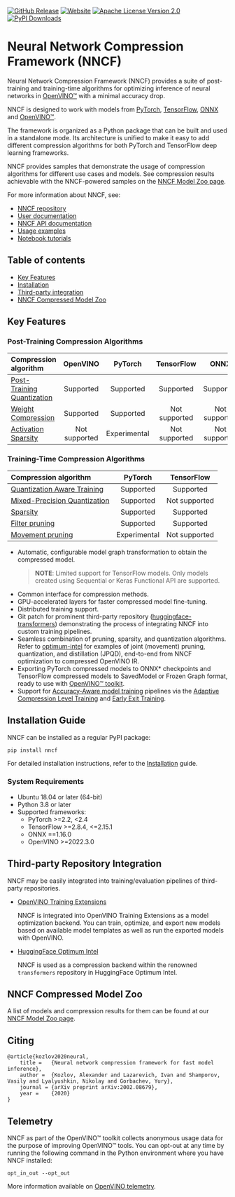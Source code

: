 [![GitHub Release](https://img.shields.io/github/v/release/openvinotoolkit/nncf?color=green)](https://github.com/openvinotoolkit/nncf/releases)
[![Website](https://img.shields.io/website?up_color=blue&up_message=docs&url=https%3A%2F%2Fdocs.openvino.ai%2Flatest%2Fopenvino_docs_model_optimization_guide.html)](https://docs.openvino.ai/nncf)
[![Apache License Version 2.0](https://img.shields.io/badge/license-Apache_2.0-green.svg)](https://github.com/openvinotoolkit/nncf?tab=Apache-2.0-1-ov-file#readme)
[![PyPI Downloads](https://static.pepy.tech/badge/nncf)](https://pypi.org/project/nncf/)

# Neural Network Compression Framework (NNCF)

Neural Network Compression Framework (NNCF) provides a suite of post-training
and training-time algorithms for optimizing inference of neural networks in
[OpenVINO&trade;](https://docs.openvino.ai) with a minimal accuracy drop.

NNCF is designed to work with models from [PyTorch](https://pytorch.org/),
[TensorFlow](https://www.tensorflow.org/), [ONNX](https://onnx.ai/) and
[OpenVINO&trade;](https://docs.openvino.ai).

The framework is organized as a Python package that can be built and used
in a standalone mode. Its architecture is unified to make it easy to
add different compression algorithms for both PyTorch and TensorFlow deep
learning frameworks.

NNCF provides samples that demonstrate the usage of compression algorithms
for different use cases and models. See compression results achievable
with the NNCF-powered samples on the
[NNCF Model Zoo page](https://github.com/openvinotoolkit/nncf/blob/develop/docs/ModelZoo.md).

For more information about NNCF, see:

- [NNCF repository](https://github.com/openvinotoolkit/nncf)
- [User documentation](https://docs.openvino.ai/nncf)
- [NNCF API documentation](https://openvinotoolkit.github.io/nncf/autoapi/nncf/)
- [Usage examples](https://github.com/openvinotoolkit/nncf/tree/develop/docs/usage)
- [Notebook tutorials](https://github.com/openvinotoolkit/openvino_notebooks/blob/latest/notebooks/README.md#model-training)

## Table of contents

- [Key Features](#key-features)
- [Installation](#installation-guide)
- [Third-party integration](#third-party-repository-integration)
- [NNCF Compressed Model Zoo](#nncf-compressed-model-zoo)

## Key Features<a id="key-features"></a>

### Post-Training Compression Algorithms

| Compression algorithm                                                                                                                                       | OpenVINO  | PyTorch   | TensorFlow    | ONNX          |
| :---------------------------------------------------------------------------------------------------------------------------------------------------------- | :-------: | :-------: | :-----------: | :-----------: |
| [Post-Training Quantization](https://github.com/openvinotoolkit/nncf/blob/develop/docs/usage/post_training_compression/post_training_quantization/Usage.md) | Supported | Supported | Supported     | Supported     |
| [Weight Compression](https://github.com/openvinotoolkit/nncf/blob/develop/docs/usage/post_training_compression/weights_compression/Usage.md)                | Supported | Supported | Not supported | Not supported |
| [Activation Sparsity](https://github.com/openvinotoolkit/nncf/blob/develop/nncf/experimental/torch/sparsify_activations/ActivationSparsity.md)              | Not supported | Experimental |Not supported| Not supported |

### Training-Time Compression Algorithms

| Compression algorithm                                                                                                                                                                         | PyTorch      | TensorFlow    |
| :-------------------------------------------------------------------------------------------------------------------------------------------------------------------------------------------- | :----------: | :-----------: |
| [Quantization Aware Training](https://github.com/openvinotoolkit/nncf/blob/develop/docs/usage/training_time_compression/quantization_aware_training/Usage.md)                                 | Supported    | Supported     |
| [Mixed-Precision Quantization](https://github.com/openvinotoolkit/nncf/blob/develop/docs/usage/training_time_compression/other_algorithms/LegacyQuantization.md#mixed-precision-quantization) | Supported    | Not supported |
| [Sparsity](https://github.com/openvinotoolkit/nncf/blob/develop/docs/usage/training_time_compression/other_algorithms/Sparsity.md)                                                            | Supported    | Supported     |
| [Filter pruning](https://github.com/openvinotoolkit/nncf/blob/develop/docs/usage/training_time_compression/other_algorithms/Pruning.md)                                                       | Supported    | Supported     |
| [Movement pruning](https://github.com/openvinotoolkit/nncf/blob/develop/nncf/experimental/torch/sparsity/movement/MovementSparsity.md)                                                        | Experimental | Not supported |

- Automatic, configurable model graph transformation to obtain the compressed
  model.
  > **NOTE**: Limited support for TensorFlow models. Only models created using
    Sequential or Keras Functional API are supported.
- Common interface for compression methods.
- GPU-accelerated layers for faster compressed model fine-tuning.
- Distributed training support.
- Git patch for prominent third-party repository
  ([huggingface-transformers](https://github.com/huggingface/transformers))
  demonstrating the process of integrating NNCF into custom training pipelines.
- Seamless combination of pruning, sparsity, and quantization algorithms. Refer
  to [optimum-intel](https://github.com/huggingface/optimum-intel/tree/main/examples/openvino)
  for examples of joint (movement) pruning, quantization, and distillation
  (JPQD), end-to-end from NNCF optimization to compressed OpenVINO IR.
- Exporting PyTorch compressed models to ONNX\* checkpoints and TensorFlow
  compressed models to SavedModel or Frozen Graph format, ready to use with
  [OpenVINO&trade; toolkit](https://docs.openvino.ai).
- Support for [Accuracy-Aware model training](https://github.com/openvinotoolkit/nncf/blob/develop/docs/usage/training_time_compression/other_algorithms/Usage.md#accuracy-aware-model-training)
  pipelines via the [Adaptive Compression Level Training](https://github.com/openvinotoolkit/nncf/blob/develop/docs/accuracy_aware_model_training/AdaptiveCompressionLevelTraining.md)
  and [Early Exit Training](https://github.com/openvinotoolkit/nncf/blob/develop/docs/accuracy_aware_model_training/EarlyExitTraining.md).

## Installation Guide<a id="installation-guide"></a>

NNCF can be installed as a regular PyPI package:

```bash
pip install nncf
```

For detailed installation instructions, refer to the
[Installation](https://github.com/openvinotoolkit/nncf/blob/develop/docs/Installation.md) guide.

### System Requirements

- Ubuntu 18.04 or later (64-bit)
- Python 3.8 or later
- Supported frameworks:
  - PyTorch >=2.2, <2.4
  - TensorFlow >=2.8.4, <=2.15.1
  - ONNX ==1.16.0
  - OpenVINO >=2022.3.0

## Third-party Repository Integration<a id="third-party-repository-integration"></a>

NNCF may be easily integrated into training/evaluation pipelines of third-party
repositories.

- [OpenVINO Training Extensions](https://github.com/openvinotoolkit/training_extensions)

  NNCF is integrated into OpenVINO Training Extensions as a model optimization
  backend. You can train, optimize, and export new models based on available
  model templates as well as run the exported models with OpenVINO.

- [HuggingFace Optimum Intel](https://huggingface.co/docs/optimum/intel/optimization_ov)

  NNCF is used as a compression backend within the renowned `transformers`
  repository in HuggingFace Optimum Intel.

## NNCF Compressed Model Zoo<a id="nncf-compressed-model-zoo"></a>

A list of models and compression results for them can be found at our
[NNCF Model Zoo page](https://github.com/openvinotoolkit/nncf/blob/develop/docs/ModelZoo.md).

## Citing

```bi
@article{kozlov2020neural,
    title =   {Neural network compression framework for fast model inference},
    author =  {Kozlov, Alexander and Lazarevich, Ivan and Shamporov, Vasily and Lyalyushkin, Nikolay and Gorbachev, Yury},
    journal = {arXiv preprint arXiv:2002.08679},
    year =    {2020}
}
```

## Telemetry

NNCF as part of the OpenVINO™ toolkit collects anonymous usage data for the
purpose of improving OpenVINO™ tools. You can opt-out at any time by running
the following command in the Python environment where you have NNCF installed:

`opt_in_out --opt_out`

More information available on [OpenVINO telemetry](https://docs.openvino.ai/nightly/about-openvino/additional-resources/telemetry.html).
